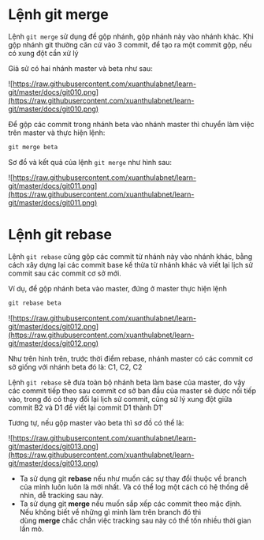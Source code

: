 # Lệnh git merge

Lệnh `git merge` sử dụng để gộp nhánh, gộp nhánh này vào nhánh khác. Khi gộp nhánh git thường căn cứ vào 3 commit, để tạo ra một commit gộp, nếu có xung đột cần xử lý 

Giả sử có hai nhánh master và beta như sau:

![https://raw.githubusercontent.com/xuanthulabnet/learn-git/master/docs/git010.png](https://raw.githubusercontent.com/xuanthulabnet/learn-git/master/docs/git010.png)

Để gộp các commit trong nhánh beta vào nhánh master thì chuyển làm việc trên master và thực hiện lệnh:

```jsx
git merge beta
```

Sơ đồ và kết quả của lệnh `git merge` như hình sau:

![https://raw.githubusercontent.com/xuanthulabnet/learn-git/master/docs/git011.png](https://raw.githubusercontent.com/xuanthulabnet/learn-git/master/docs/git011.png)

# Lệnh git rebase

Lệnh `git rebase` cũng gộp các commit từ nhánh này vào nhánh khác, bằng cách xây dựng lại các commit base kế thừa từ nhánh khác và viết lại lịch sử commit sau các commit cơ sở mới.

Ví dụ, để gộp nhánh beta vào master, đứng ở master thực hiện lệnh

```jsx
git rebase beta
```

![https://raw.githubusercontent.com/xuanthulabnet/learn-git/master/docs/git012.png](https://raw.githubusercontent.com/xuanthulabnet/learn-git/master/docs/git012.png)

Như trên hình trên, trước thời điểm rebase, nhánh master có các commit cơ sở giống với nhánh beta đó là: C1, C2, C2

Lệnh `git rebase` sẽ đưa toàn bộ nhánh beta làm base của master, do vậy các commit tiếp theo sau commit cơ sở ban đầu của master sẽ được nối tiếp vào, trong đó có thay đổi lại lịch sử commit, cũng sử lý xung đột giữa commit B2 và D1 để viết lại commit D1 thành D1'

Tương tự, nếu gộp master vào beta thì sơ đồ có thể là:

![https://raw.githubusercontent.com/xuanthulabnet/learn-git/master/docs/git013.png](https://raw.githubusercontent.com/xuanthulabnet/learn-git/master/docs/git013.png)

- Ta sử dụng git **rebase** nếu như muốn các sự thay đổi thuộc về branch của mình luôn luôn là mới nhất. Và có thể log một cách có hệ thống dễ nhìn, dễ tracking sau này.
- Ta sử dụng git **merge** nếu muốn sắp xếp các commit theo mặc định. Nếu không biết về những gì mình làm trên branch đó thì dùng **merge** chắc chắn việc tracking sau này có thể tốn nhiều thời gian lần mò.